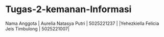 # Tugas-2-kemanan-Informasi

Nama Anggota
| Aurelia Natasya Putri | 5025221237 |
|Yehezkiella Felicia Jeis Timbulong | 5025221007|
